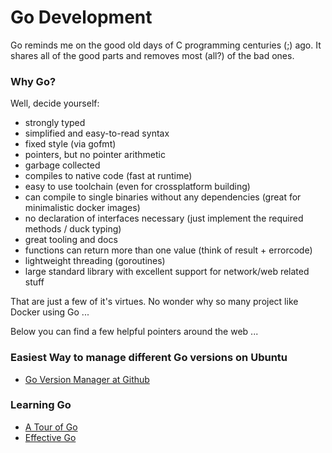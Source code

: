 # Go Development

Go reminds me on the good old days of C programming centuries (;) ago. It shares all of the good parts and removes most (all?) of the bad ones.

### Why Go?

Well, decide yourself:

  * strongly typed
  * simplified and easy-to-read syntax
  * fixed style (via gofmt)
  * pointers, but no pointer arithmetic
  * garbage collected
  * compiles to native code (fast at runtime)
  * easy to use toolchain (even for crossplatform building)
  * can compile to single binaries without any dependencies (great for minimalistic docker images)
  * no declaration of interfaces necessary (just implement the required methods / duck typing)
  * great tooling and docs
  * functions can return more than one value (think of result + errorcode)
  * lightweight threading (goroutines)
  * large standard library with excellent support for network/web related stuff

That are just a few of it's virtues. No wonder why so many project like Docker using Go ...

Below you can find a few helpful pointers around the web ...


### Easiest Way to manage different Go versions on Ubuntu

  * [Go Version Manager at Github](https://github.com/moovweb/gvm)

### Learning Go

  * [A Tour of Go](http://tour.golang.org)
  * [Effective Go](http://golang.org/doc/effective_go.html)
